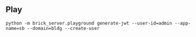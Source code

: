 

## Play

`python -m brick_server.playground generate-jwt --user-id=admin --app-name=sb --domain=bldg --create-user`
